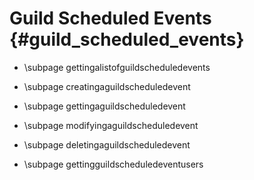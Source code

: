 Guild Scheduled Events {#guild_scheduled_events}
============
* \subpage gettingalistofguildscheduledevents

* \subpage creatingaguildscheduledevent

* \subpage gettingaguildscheduledevent

* \subpage modifyingaguildscheduledevent

* \subpage deletingaguildscheduledevent

* \subpage gettingguildscheduledeventusers
